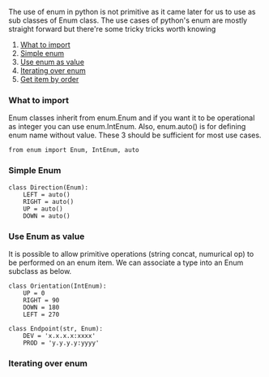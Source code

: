 The use of enum in python is not primitive as it came later for us to use as sub classes of Enum class. The use cases of python's enum are mostly straight forward but there're some tricky tricks worth knowing

1. [What to import](#what-to-import)
2. [Simple enum](#simple-enum)
3. [Use enum as value](#use-enum-as-value)
4. [Iterating over enum](#iterating-over-enum)
5. [Get item by order](#get-item-by-order)

### What to import
Enum classes inherit from enum.Enum and if you want it to be operational as integer you can use enum.IntEnum.
Also, enum.auto() is for defining enum name without value. These 3 should be sufficient for most use cases.
```
from enum import Enum, IntEnum, auto
```

### Simple Enum
```
class Direction(Enum):
    LEFT = auto()
    RIGHT = auto()
    UP = auto()
    DOWN = auto()
```

### Use Enum as value
It is possible to allow primitive operations (string concat, numurical op) to be performed on an enum item. We can associate a type into an Enum subclass as below.
```
class Orientation(IntEnum):
    UP = 0
    RIGHT = 90
    DOWN = 180
    LEFT = 270
    
class Endpoint(str, Enum):
    DEV = 'x.x.x.x:xxxx'
    PROD = 'y.y.y.y:yyyy'
```

### Iterating over enum
